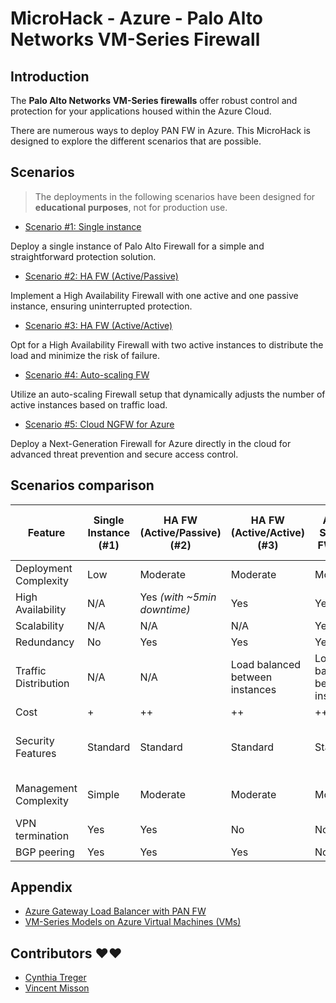 # MicroHack - Azure - Palo Alto Networks VM-Series Firewall

## Introduction

The **Palo Alto Networks VM-Series firewalls** offer robust control and protection for your applications housed within the Azure Cloud.

There are numerous ways to deploy PAN FW in Azure. This MicroHack is designed to explore the different scenarios that are possible.

## Scenarios

> The deployments in the following scenarios have been designed for **educational purposes**, not for production use.


* [Scenario #1: Single instance](scenario1/README.md)

Deploy a single instance of Palo Alto Firewall for a simple and straightforward protection solution.

* [Scenario #2: HA FW (Active/Passive)](scenario2/README.md)

Implement a High Availability Firewall with one active and one passive instance, ensuring uninterrupted protection.

* [Scenario #3: HA FW (Active/Active)](scenario3/README.md)

Opt for a High Availability Firewall with two active instances to distribute the load and minimize the risk of failure.

* [Scenario #4: Auto-scaling FW](scenario4/README.md)

Utilize an auto-scaling Firewall setup that dynamically adjusts the number of active instances based on traffic load.

* [Scenario #5: Cloud NGFW for Azure](scenario5/README.md)

Deploy a Next-Generation Firewall for Azure directly in the cloud for advanced threat prevention and secure access control.

## Scenarios comparison

| Feature                  | Single Instance (#1)   | HA FW (Active/Passive) (#2) | HA FW (Active/Active) (#3) | Auto-Scaling FW (#4) | Cloud NGFW for Azure (#5) |  
|--------------------------|------------------------|-----------------------------|-----------------------------|----------------------|----------------------------|  
| Deployment Complexity    | Low                    | Moderate                    | Moderate                    | Moderate             | Low                        |  
| High Availability        | N/A                    | Yes *(with ~5min downtime)*       | Yes                         | Yes                  | Yes                        |  
| Scalability              | N/A                    | N/A                         | N/A                         | Yes                  | Yes                        |  
| Redundancy               | No                     | Yes                         | Yes                         | Yes                  | Yes                        |  
| Traffic Distribution     | N/A                    | N/A                         | Load balanced between instances | Load balanced between instances | Load balanced between instances |  
| Cost                     | +                      | ++                          | ++                          | +++                  | +++                        |  
| Security Features        | Standard               | Standard                    | Standard                    | Standard             | [Superior network security features](https://azure.microsoft.com/en-us/updates/public-preview-cloud-next-generation-firewall-for-azure-from-palo-alto-networks/) |  
| Management Complexity    | Simple                 | Moderate                    | Moderate                    | Moderate             | Simple *(managed service)* |  
| VPN termination          | Yes                    | Yes                         | No                          | No                   | No                         |  
| BGP peering              | Yes                    | Yes                         | Yes                         | No                   | No                         |  

## Appendix

* [Azure Gateway Load Balancer with PAN FW](https://github.com/vmisson/terraform-azure-gwlb-palo-alto)
* [VM-Series Models on Azure Virtual Machines (VMs)](https://docs.paloaltonetworks.com/vm-series/9-1/vm-series-performance-capacity/vm-series-performance-capacity/vm-series-on-azure-models-and-vms)

## Contributors ❤️❤️

* [Cynthia Treger](https://github.com/cynthiatreger)
* [Vincent Misson](https://github.com/vmisson)

 
